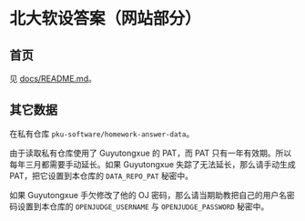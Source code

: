# 北大软设答案（网站部分）

## 首页

见 [docs/README.md](./docs/README.md)。

## 其它数据

在私有仓库 `pku-software/homework-answer-data`。

由于读取私有仓库使用了 Guyutongxue 的 PAT，而 PAT 只有一年有效期。所以每年三月都需要手动延长。如果 Guyutongxue 失踪了无法延长，那么请手动生成 PAT，把它设置到本仓库的 `DATA_REPO_PAT` 秘密中。

如果 Guyutongxue 手欠修改了他的 OJ 密码，那么请当期助教把自己的用户名密码设置到本仓库的 `OPENJUDGE_USERNAME` 与 `OPENJUDGE_PASSWORD` 秘密中。
